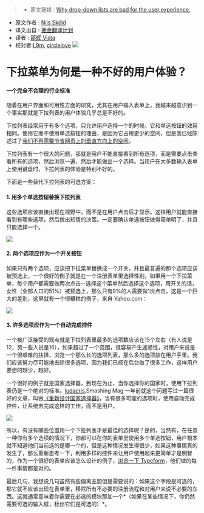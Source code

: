 >* 原文链接 : [Why drop-down lists are bad for the user experience.](https://medium.com/apegroup-texts/why-drop-down-lists-are-bad-for-the-user-experience-eeda5cbbd315#.p1yny0k15)
* 原文作者 : [Nils Sköld](https://medium.com/@NilsSkold)
* 译文出自 : [掘金翻译计划](https://github.com/xitu/gold-miner)
* 译者 : [邵辉 Vista](https://github.com/shaohui10086)
* 校对者:[L9m](https://github.com/L9m), [circlelove](https://github.com/circlelove)
![](https://cdn-images-1.medium.com/fit/t/1200/504/0*gY3MGKcuxGcVrBwJ.png)

# 下拉菜单为何是一种不好的用户体验？

#### 一个完全不合理的行业标准

随着在用户界面和可用性方面的研究，尤其在用户输入表单上，我越来越意识到一个事实那就是下拉列表的用户体验几乎总是不好的。

下拉列表经常用于有多个选项，只允许用户选择一个的时候。它和单选按钮的效用相同。使用它而不使用单选按钮的理由，是因为它占用更少的空间，但是我已经陈述过了[我们不再需要节省网页上的垂直方向上的空间](https://medium.com/design-ux/11faa3abb6b7)。

下拉列表有一个很大的问题，那就是用户不能直接看到所有选项，而是需要点击查看所有的选项，然后浏览一遍，然后才能做出一个选择。当用户在大多数输入表单上使用键盘时，下拉列表的体验是特别不好的。

下面是一些替代下拉列表的可选方案：

#### 1\. 用多个单选按钮替换下拉列表

这些选项应该直接出现在视野中，而不是在用户点击后才显示。这样用户就能直接看到有哪些选项，然后做出知情的决策。一定要确认单选按钮做得简单明了，并且只能选择一个。

![](https://cdn-images-1.medium.com/max/800/0*Utv3Kmbo8HWtLiIl.png)

#### 2\. 两个选项应作为一个开关按钮

如果只有两个选项，应该把下拉菜单替换成一个开关，并且最普遍的那个选项应该被预选上，一个很好的例子就是在一个注册表单里选择性别，如果用一个下拉菜单，每个用户都需要做两次点击--选择这个菜单然后选择这个选项，用开关的话，女性（全部人口的51%）被预选上，那么只有9%的人需要做1次点击，这是一个巨大的差别，这里就有一个很糟糕的例子，来自 Yahoo.com：

![](http://ww3.sinaimg.cn/large/a490147fgw1f2w3s0eu0nj20m805a74f.jpg)

#### 3\. 许多选项应作为一个自动完成控件

一个被广泛接受的观点就是下拉列表里最多的选项数应该在15个左右（有人说是12，另一些人说是16），如果超过了一个范围，很容易产生迷惑性，对用户来说是一个很艰难的抉择，浏览一个那么长的选项列表，那么多的选项放在用户手里。我们应该努力尽可能地去除很多选项，因为我们已经在后台做了很多工作，这样用户要想的越少，越好。

一个很好的例子就是国家选择器，到现在为止，当你选择你的国家时，使用下拉列表仍是一个绝对的标准。[ludacris](http://open.spotify.com/track/77dC7dKzMm65Y9jkJs0Ssd),Smashing Mag 一年前就这个问题写过一篇很好的文章，叫做[《重新设计国家选择器》](http://uxdesign.smashingmagazine.com/2011/11/10/redesigning-the-country-selector/)，当有很多可能的选项时，使用自动完成控件，让系统去完成这样的工作，而不是用户。

![](http://ww1.sinaimg.cn/large/a490147fgw1f2w3sl6tm8j2077065glw.jpg)

所以，有没有哪些位置用一个下拉列表才是最佳的选择呢？是的，当然有，在任意一种你有多个选项的情况下，你都可以在你的表单里使用多个单选按钮，用户根本就不知道他们当前选的是哪一个的，但是这种情况发生得很少，如果这种事情真的发生了，那么重新思考一下，利用多样的控件来让用户使用起来更简单才是明智的，作为一个很好的表单应该怎么设计的例子，[浏览一下 Typeform](http://www.typeform.com/)，他们做的每一件事情都是对的。

最后几句，我想说几句虽然有些偏离主题但是需要说的：如果这个字段是可选的，那它就不应该出现在表单里，移除所有不必要的注册流程和对用户来说不必要的东西。这就通常意味着你需要在必选的模块那加一个*（如果在某些情况下，你仍然需要可选的输入框，标出它们是可选的）*。



